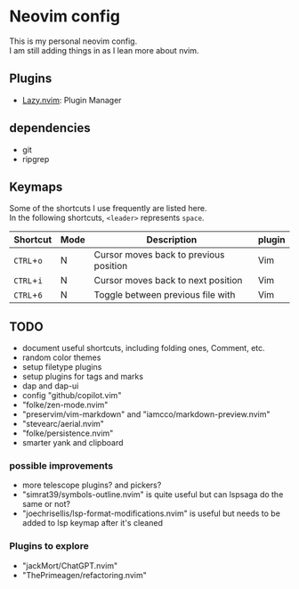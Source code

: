 # Neovim config
This is my personal neovim config.<br>
I am still adding things in as I lean more about nvim.<br>

## Plugins
+ [Lazy.nvim](https://github.com/folke/lazy.nvim): Plugin Manager

## dependencies
+ git
+ ripgrep

## Keymaps
Some of the shortcuts I use frequently are listed here. <br>
In the following shortcuts, `<leader>` represents `space`.<br>

| Shortcut          | Mode     | Description                                                              | plugin                      |
|-------------------|----------|--------------------------------------------------------------------------|-----------------------------|
| `CTRL`+`o`        | N        | Cursor moves back to previous position                                   | Vim                         |
| `CTRL`+`i`        | N        | Cursor moves back to next position                                       | Vim                         |
| `CTRL`+`6`        | N        | Toggle between previous file with                                        | Vim                         |


## TODO
- document useful shortcuts, including folding ones, Comment, etc.
- random color themes
- setup filetype plugins
- setup plugins for tags and marks
- dap and dap-ui
- config "github/copilot.vim"
- "folke/zen-mode.nvim"
- "preservim/vim-markdown" and "iamcco/markdown-preview.nvim"
- "stevearc/aerial.nvim"
- "folke/persistence.nvim"
- smarter yank and clipboard

### possible improvements
- more telescope plugins? and pickers?
- "simrat39/symbols-outline.nvim" is quite useful but can lspsaga do the same or not?
- "joechrisellis/lsp-format-modifications.nvim" is useful but needs to be added to lsp keymap after it's cleaned

### Plugins to explore
- "jackMort/ChatGPT.nvim"
- "ThePrimeagen/refactoring.nvim"
